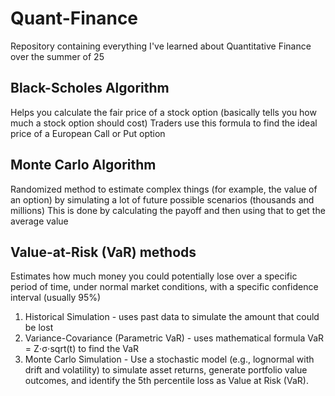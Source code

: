 # Quant-Finance
Repository containing everything I've learned about Quantitative Finance over the summer of 25

## Black-Scholes Algorithm
Helps you calculate the fair price of a stock option (basically tells you how much a stock option should cost)
Traders use this formula to find the ideal price of a European Call or Put option

## Monte Carlo Algorithm
Randomized method to estimate complex things (for example, the value of an option) by simulating a lot of future possible scenarios (thousands and millions)
This is done by calculating the payoff and then using that to get the average value

## Value-at-Risk (VaR) methods
Estimates how much money you could potentially lose over a specific period of time, under normal market conditions, with a specific confidence interval (usually 95%)
1. Historical Simulation - uses past data to simulate the amount that could be lost
2. Variance-Covariance (Parametric VaR) - uses mathematical formula VaR = Z⋅σ⋅sqrt(t) to find the VaR
3. Monte Carlo Simulation - Use a stochastic model (e.g., lognormal with drift and volatility) to simulate asset returns, generate portfolio value outcomes, and identify the 5th percentile loss as Value at Risk (VaR).


